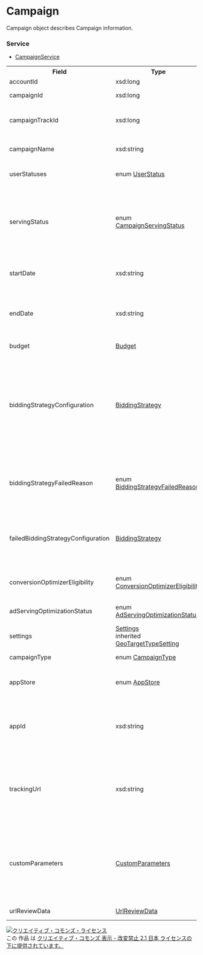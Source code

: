 # Campaign
Campaign object describes Campaign information.

### Service
+ [CampaignService](../services/CampaignService.md)

<table>
 <tr>
  <th>Field</th>
  <th>Type</th>
  <th>Description</th>
  <th>response</th>
  <th>get</th>
  <th>add</th>
  <th>set</th>
  <th>remove</th>
 </tr>
 <tr>
  <td>accountId</td>
  <td>xsd:long</td>
  <td>Account ID.</td>
  <td>yes</td>
  <td>-</td>
  <td>-</td>
  <td>-</td>
  <td>-</td>
 </tr>
 <tr>
  <td>campaignId</td>
  <td>xsd:long</td>
  <td>Campaign ID.</td>
  <td>yes</td>
  <td>-</td>
  <td>-</td>
  <td>Requirement<br><i>NotUpdatable</i></td>
  <td>Requirement<br><i>NotUpdatable</i></td>
 </tr>
 <tr>
  <td>campaignTrackId</td>
  <td>xsd:long</td>
  <td>Campaign ID for tracking.<br>* "0" will return in Sandbox.</td>
  <td>yes</td>
  <td>-</td>
  <td>-</td>
  <td>-</td>
  <td>-</td>
 </tr>
 <tr>
  <td>campaignName</td>
  <td>xsd:string</td>
  <td>Campaign name.<br>* Insert limit: Up to 50 characters.</td>
  <td>yes</td>
  <td>-</td>
  <td>Requirement</td>
  <td>Optional</td>
  <td>-</td>
 </tr>
 <tr>
  <td>userStatuses</td>
  <td>enum <a href="./UserStatus.md">UserStatus</a></td>
  <td>Status of ad display set by user.</td>
  <td>yes</td>
  <td>-</td>
  <td>Requirement</td>
  <td>Optional</td>
  <td>-</td>
 </tr>
 <tr>
  <td>servingStatus</td>
  <td>enum <a href="./CampaignServingStatus.md">CampaignServingStatus</a></td>
  <td>Status of display in Campaign level.<br>Return the campgin status regardless of display status set from user (userStatuses).</td>
  <td>yes</td>
  <td>-</td>
  <td>-</td>
  <td>-</td>
  <td>-</td>
 </tr>
  <tr>
  <td>startDate</td>
  <td>xsd:string</td>
  <td>Start date of Campaign.<br>* Cannot set the past date.</td>
  <td>yes</td>
  <td>-</td>
  <td>Optional<br>* Default: Current date.</td>
  <td>Optional</td>
  <td>-</td>
 </tr>
 <tr>
  <td>endDate</td>
  <td>xsd:string</td>
  <td>End date of Campaign.<br>* Cannot set the past date and date before the start date.</td>
  <td>yes</td>
  <td>-</td>
  <td>Optional<br>* Default: 20371231</td>
  <td>Optional</td>
  <td>-</td>
 </tr>
 <tr>
  <td>budget</td>
  <td><a href="./Budget.md">Budget</a></td>
  <td>Budget of Campaign.</td>
  <td>yes</td>
  <td>-</td>
  <td>Requirement</td>
  <td>Optional</td>
  <td>-</td>
 </tr>
 <tr>
  <td>biddingStrategyConfiguration</td>
  <td><a href="./BiddingStrategy_Campaign.md">BiddingStrategy</a></td>
  <td>Bid setting.<br>* Cannot create or update the BudgetOptimizer (Only referring is available)<br>* If iOS is selected for App Campaign, cannot set "TARGET_CPA" or "TARGET_ROAS".</td>
  <td>yes</td>
  <td>-</td>
  <td>Requirement</td>
  <td>Optional</td>
  <td>-</td>
 </tr>
  <tr>
  <td>biddingStrategyFailedReason</td>
  <td>enum <a href="./BiddingStrategyFailedReason.md">BiddingStrategyFailedReason</a></td>
  <td>Reason of Auto Bidding set has failed.<br>* This field shows when setting has actually failed.</td>
  <td>yes</td>
  <td>-</td>
  <td>-</td>
  <td>-</td>
  <td>-</td>
 </tr>
 <tr>
  <td>failedBiddingStrategyConfiguration</td>
  <td><a href="./BiddingStrategy_Campaign.md">BiddingStrategy</a></td>
  <td>Reason of Auto Bidding creation has failed.<br>* This field shows when setting has actually failed.</td>
  <td>yes</td>
  <td>-</td>
  <td>-</td>
  <td>-</td>
 </tr>
 <tr>
  <td>conversionOptimizerEligibility</td>
  <td>enum <a href="./ConversionOptimizerEligibility.md">ConversionOptimizerEligibility</a></td>
  <td>Determines if eligible to use Conversion Optimizer.</td>
  <td>yes</td>
  <td>-</td>
  <td>-</td>
  <td>-</td>
  <td>-</td>
 </tr>
 <tr>
  <td>adServingOptimizationStatus</td>
  <td>enum <a href="./AdServingOptimizationStatus.md">AdServingOptimizationStatus</a></td>
  <td>Setting of Ad display optimization.</td>
  <td>yes</td>
  <td>-</td>
  <td>Optional<br>* Default: OPTIMIZE</td>
  <td>Optional</td>
  <td>-</td>
 </tr>
  <tr>
  <td>settings</td>
  <td><a href="./Settings_Campaign.md">Settings</a><br>inherited <a href="./GeoTargetTypeSetting.md">GeoTargetTypeSetting</a></td>
  <td>Setting of target and matching.</td>
  <td>yes</td>
  <td>-</td>
  <td>Optional<br>* Default: GeoTargetTypeSetting</td>
  <td>Optional</td>
  <td>-</td>
 </tr>
 <tr>
  <td>campaignType</td>
  <td>enum <a href="./CampaignType.md">CampaignType</a></td>
  <td>Type of Campaign.</td>
  <td>yes</td>
  <td>-</td>
  <td>Optional<br>* Default: STANDARD</td>
  <td>-</td>
  <td>-</td>
 </tr>
 <tr>
  <td>appStore</td>
  <td>enum <a href="./AppStore_Campaign.md">AppStore</a></td>
  <td>Selection of App store.</td>
  <td>yes</td>
  <td>-</td>
  <td>Requirement<br>* When the campaign type is Mobile App (MOBILE_APP)</td>
  <td>-</td>
  <td>-</td>
 </tr>
 <tr>
  <td>appId</td>
  <td>xsd:string</td>
  <td>App ID (for iOS) or Package name (for Android).<br>*Input only the numbers for iOS in Mobile App Campaign.</td>
  <td>yes</td>
  <td>-</td>
  <td>Requirement<br>* When Campaign type is Mobile App (MOBILE_APP)</td>
  <td>-</td>
  <td>-</td>
 </tr>
 <tr>
  <td>trackingUrl</td>
  <td>xsd:string</td>
  <td>Tracking URL.<br>* Cannot set if Mobile App Campaign is in Android.</td>
  <td>yes</td>
  <td>-</td>
  <td>Optional</td>
  <td>Optional<br>* Cannot update during review.<br>*If there is no change on this field, it will not be reviewed.</td>
  <td>-</td>
 </tr>
 <tr>
  <td>customParameters</td>
  <td><a href="./CustomParameters.md">CustomParameters</a></td>
  <td>Custom Parameter.<br>* Cannot set if Mobile App Campaign is in Android.</td>
  <td>yes</td>
  <td>-</td>
  <td>Optional</td>
  <td>Optional<br>* Cannot update when Tracking URL is in review.<br>*If there is no change on this field, it will not be reviewed.</td>
  <td>-</td>
 </tr>
 <tr>
  <td>urlReviewData</td>
  <td><a href="./UrlReviewData.md">UrlReviewData</a></td>
  <td>Review status of URL.</td>
  <td>yes</td>
  <td>-</td>
  <td>-</td>
  <td>-</td>
  <td>-</td>
 </tr>
</table>

<a rel="license" href="http://creativecommons.org/licenses/by-nd/2.1/jp/"><img alt="クリエイティブ・コモンズ・ライセンス" style="border-width:0" src="https://i.creativecommons.org/l/by-nd/2.1/jp/88x31.png" /></a><br />この 作品 は <a rel="license" href="http://creativecommons.org/licenses/by-nd/2.1/jp/">クリエイティブ・コモンズ 表示 - 改変禁止 2.1 日本 ライセンスの下に提供されています。</a>
